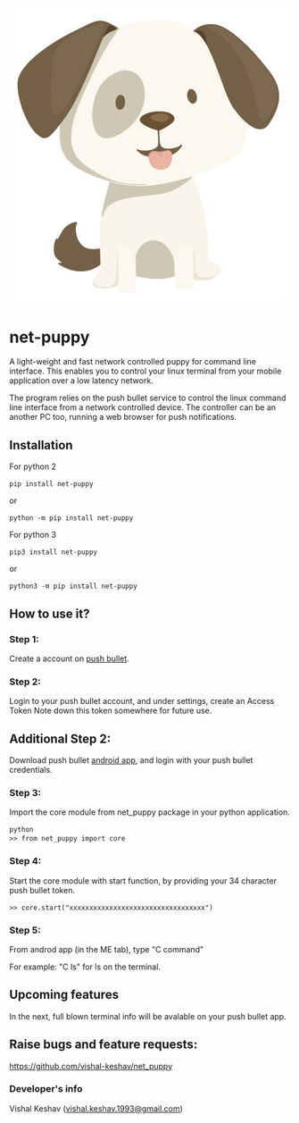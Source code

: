 ![net_puppy_logo](net_puppy_logo.jpg)

# net-puppy
A light-weight and fast network controlled puppy for command line interface.
This enables you to control your linux terminal from your mobile application over a low latency network.

The program relies on the push bullet service to control the linux command line interface from a network
controlled device. The controller can be an another PC too, running a web browser for push notifications.

## Installation

For python 2
```
pip install net-puppy
```
or
```
python -m pip install net-puppy
```

For python 3
```
pip3 install net-puppy
```
or
```
python3 -m pip install net-puppy
```

## How to use it?
### Step 1:

Create a account on [push bullet](https://www.pushbullet.com/).


### Step 2:

Login to your push bullet account, and under settings, create an Access Token
Note down this token somewhere for future use.

## Additional Step 2:

Download push bullet [android app](https://play.google.com/store/apps/details?id=com.pushbullet.android&hl), and login with your push bullet credentials.


### Step 3:

Import the core module from net_puppy package in your python application.
```
python
>> from net_puppy import core
```


### Step 4:

Start the core module with start function, by providing your 34 character push bullet token.
```
>> core.start("xxxxxxxxxxxxxxxxxxxxxxxxxxxxxxxxxx")
```

### Step 5:

From androd app (in the ME tab), type "C command"

For example: "C ls" for ls on the terminal.

## Upcoming features
In the next, full blown terminal info will be avalable on your push bullet app.

## Raise bugs and feature requests:
https://github.com/vishal-keshav/net_puppy

### Developer's info
Vishal Keshav (vishal.keshav.1993@gmail.com)
